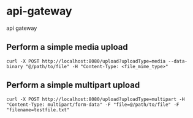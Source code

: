 # api-gateway

api gateway

## Perform a simple media upload

`curl -X POST http://localhost:8080/upload?uploadType=media --data-binary "@/path/to/file" -H "Content-Type: <file_mime_type>"`

## Perform a simple multipart upload

`curl -X POST http://localhost:8080/upload?uploadType=multipart -H "Content-Type: multipart/form-data" -F "file=@/path/to/file" -F "filename=testfile.txt"`
